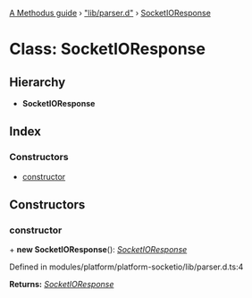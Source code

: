 [A Methodus guide](../README.md) › ["lib/parser.d"](../modules/_lib_parser_d_.md) › [SocketIOResponse](_lib_parser_d_.socketioresponse.md)

# Class: SocketIOResponse

## Hierarchy

* **SocketIOResponse**

## Index

### Constructors

* [constructor](_lib_parser_d_.socketioresponse.md#constructor)

## Constructors

###  constructor

\+ **new SocketIOResponse**(): *[SocketIOResponse](_lib_parser_d_.socketioresponse.md)*

Defined in modules/platform/platform-socketio/lib/parser.d.ts:4

**Returns:** *[SocketIOResponse](_lib_parser_d_.socketioresponse.md)*
